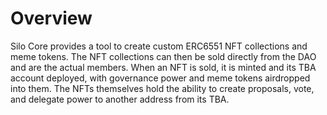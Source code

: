 # Overview

Silo Core provides a tool to create custom ERC6551 NFT collections and meme tokens. The NFT collections can then be sold directly from the DAO and are the actual members. When an NFT is sold, it is minted and its TBA account deployed, with governance power and meme tokens airdropped into them. The NFTs themselves hold the ability to create proposals, vote, and delegate power to another address from its TBA.
